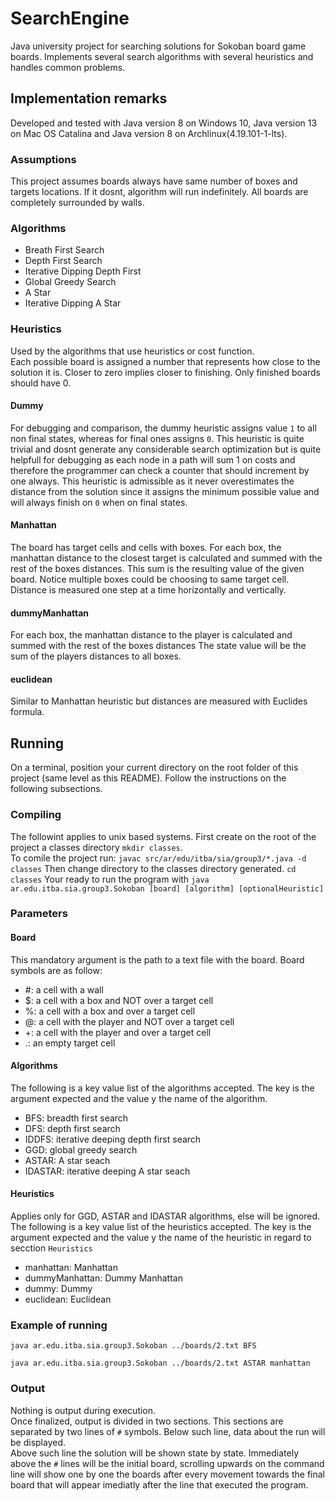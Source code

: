 # SearchEngine
Java university project for searching solutions for Sokoban board game boards.  Implements several search algorithms 
with several heuristics and handles common problems.
## Implementation remarks
Developed and tested with Java version 8 on Windows 10, Java version 13 on Mac OS Catalina and Java version 8 on Archlinux(4.19.101-1-lts).
### Assumptions
This project assumes boards always have same number of boxes and targets locations.
If it dosnt, algorithm will run indefinitely.
All boards are completely surrounded by walls.
### Algorithms
- Breath First Search
- Depth First Search
- Iterative Dipping Depth First
- Global Greedy Search
- A Star
- Iterative Dipping A Star
### Heuristics
Used by the algorithms that use heuristics or cost function.  
Each possible board is assigned a number that represents how close to the solution it is. Closer to zero
implies closer to finishing. Only finished boards should have 0.
#### Dummy
For debugging and comparison, the dummy heuristic assigns value `1` to all non final states, whereas for
final ones assigns `0`. This heuristic is quite trivial and dosnt generate any
considerable search optimization but is quite helpfull for debugging as each node in a path will sum 1 on costs and 
therefore the programmer can check a counter that should increment by one always.
This heuristic is admissible as it never overestimates the distance from the solution
 since it assigns the minimum possible value and will always finish on `0` when on final states.
#### Manhattan
The board has target cells and cells with boxes. For each box, the manhattan distance to the closest target is calculated and summed
 with the rest of the boxes distances. This sum is the resulting value of the given board. Notice multiple boxes
 could be choosing to same target cell.
 Distance is measured one step at a time horizontally and vertically.
#### dummyManhattan
For each box, the manhattan distance to the player is calculated and summed with the rest of the boxes distances
The state value will be the sum of the players distances to all boxes.
#### euclidean
Similar to Manhattan heuristic but distances are measured with Euclides formula.
## Running
On a terminal, position your current directory on the root folder of this project (same level as this README).
Follow the instructions on the following subsections.
### Compiling
The followint applies to unix based systems.
First create on the root of the project a classes directory `mkdir classes`.  
To comile the project run: `javac src/ar/edu/itba/sia/group3/*.java -d classes`
Then change directory to the classes directory generated. `cd classes`
Your ready to run the program with `java ar.edu.itba.sia.group3.Sokoban [board] [algorithm] [optionalHeuristic]`
### Parameters
#### Board
This mandatory argument is the path to a text file with the board.
Board symbols are as follow:
- \#: a cell with a wall
- $: a cell with a box and NOT over a target cell
- %: a cell with a box and over a target cell
- @: a cell with the player and NOT over a target cell
- +: a cell with the player and over a target cell
- .: an empty target cell    
#### Algorithms
The following is a key value list of the algorithms accepted. The key is the argument expected
 and the value y the name of the algorithm.
- BFS: breadth first search
- DFS: depth first search
- IDDFS: iterative deeping depth first search
- GGD: global greedy search
- ASTAR: A star seach
- IDASTAR: iterative deeping A star seach
#### Heuristics
Applies only for GGD, ASTAR and IDASTAR algorithms, else will be ignored.
The following is a key value list of the heuristics accepted. The key is the argument expected
 and the value y the name of the heuristic in regard to secction `Heuristics`
- manhattan: Manhattan
- dummyManhattan: Dummy Manhattan
- dummy: Dummy
- euclidean: Euclidean
### Example of running
`java ar.edu.itba.sia.group3.Sokoban ../boards/2.txt BFS`  

`java ar.edu.itba.sia.group3.Sokoban ../boards/2.txt ASTAR manhattan`
### Output
Nothing is output during execution.  
Once finalized, output is divided in two sections. This sections are separated by two lines of `#` symbols.
Below such line, data about the run will be displayed.  
Above such line the solution will be shown state by state. Immediately above the `#` lines will be the initial board,
scrolling upwards on the command line will show one by one the boards after every movement towards the final board 
that will appear imediatly after the line that executed the program. 
